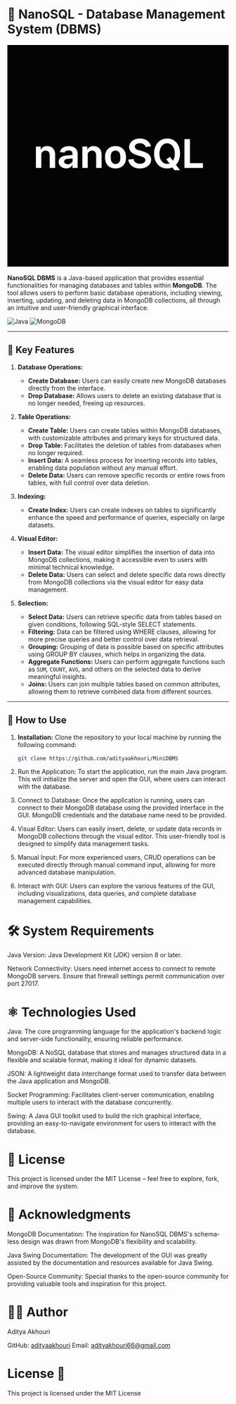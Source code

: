 # 📂 NanoSQL - Database Management System (DBMS)

![GIF](https://github.com/Adityaakhouri/NanoSQL/blob/main/NANOSQL.png?raw=true)

**NanoSQL DBMS** is a Java-based application that provides essential functionalities for managing databases and tables within **MongoDB**. The tool allows users to perform basic database operations, including viewing, inserting, updating, and deleting data in MongoDB collections, all through an intuitive and user-friendly graphical interface.

![Java](https://img.shields.io/badge/Java-ED8B00?style=for-the-badge&logo=openjdk&logoColor=white)
![MongoDB](https://img.shields.io/badge/MongoDB-4EA94B?style=for-the-badge&logo=mongodb&logoColor=white)

---

## 🎯 Key Features

1. **Database Operations:**
   - **Create Database:** Users can easily create new MongoDB databases directly from the interface.
   - **Drop Database:** Allows users to delete an existing database that is no longer needed, freeing up resources.

2. **Table Operations:**
   - **Create Table:** Users can create tables within MongoDB databases, with customizable attributes and primary keys for structured data.
   - **Drop Table:** Facilitates the deletion of tables from databases when no longer required.
   - **Insert Data:** A seamless process for inserting records into tables, enabling data population without any manual effort.
   - **Delete Data:** Users can remove specific records or entire rows from tables, with full control over data deletion.

3. **Indexing:**
   - **Create Index:** Users can create indexes on tables to significantly enhance the speed and performance of queries, especially on large datasets.

4. **Visual Editor:**
   - **Insert Data:** The visual editor simplifies the insertion of data into MongoDB collections, making it accessible even to users with minimal technical knowledge.
   - **Delete Data:** Users can select and delete specific data rows directly from MongoDB collections via the visual editor for easy data management.

5. **Selection:**
   - **Select Data:** Users can retrieve specific data from tables based on given conditions, following SQL-style SELECT statements.
   - **Filtering:** Data can be filtered using WHERE clauses, allowing for more precise queries and better control over data retrieval.
   - **Grouping:** Grouping of data is possible based on specific attributes using GROUP BY clauses, which helps in organizing the data.
   - **Aggregate Functions:** Users can perform aggregate functions such as `SUM`, `COUNT`, `AVG`, and others on the selected data to derive meaningful insights.
   - **Joins:** Users can join multiple tables based on common attributes, allowing them to retrieve combined data from different sources.

---

## 🚀 How to Use

1. **Installation:** Clone the repository to your local machine by running the following command:
   ```bash
   git clone https://github.com/adityaakhouri/MiniDBMS
   
2. Run the Application: To start the application, run the main Java program. This will initialize the server and open the GUI, where users can interact with the database.

3. Connect to Database: Once the application is running, users can connect to their MongoDB database using the provided interface in the GUI. MongoDB credentials and the database name need to be provided.

4. Visual Editor: Users can easily insert, delete, or update data records in MongoDB collections through the visual editor. This user-friendly tool is designed to simplify data management tasks.

5. Manual Input: For more experienced users, CRUD operations can be executed directly through manual command input, allowing for more advanced database manipulation.

6. Interact with GUI: Users can explore the various features of the GUI, including visualizations, data queries, and complete database management capabilities.

# 🛠️ System Requirements
Java Version: Java Development Kit (JDK) version 8 or later.

Network Connectivity: Users need internet access to connect to remote MongoDB servers. Ensure that firewall settings permit communication over port 27017.

# ⚛️ Technologies Used


Java: The core programming language for the application's backend logic and server-side functionality, ensuring reliable performance.

MongoDB: A NoSQL database that stores and manages structured data in a flexible and scalable format, making it ideal for dynamic datasets.

JSON: A lightweight data interchange format used to transfer data between the Java application and MongoDB.

Socket Programming: Facilitates client-server communication, enabling multiple users to interact with the database concurrently.

Swing: A Java GUI toolkit used to build the rich graphical interface, providing an easy-to-navigate environment for users to interact with the database.

# 📜 License
This project is licensed under the MIT License – feel free to explore, fork, and improve the system.

# 🙌 Acknowledgments
MongoDB Documentation: The inspiration for NanoSQL DBMS's schema-less design was drawn from MongoDB's flexibility and scalability.

Java Swing Documentation: The development of the GUI was greatly assisted by the documentation and resources available for Java Swing.

Open-Source Community: Special thanks to the open-source community for providing valuable tools and inspiration for this project.

# 👩‍💻 Author
Aditya Akhouri

GitHub:  [adityaakhouri](https://github.com/adityaakhouri)
Email: [adityakhouri66@gmail.com](mailto:adityakhouri66@gmail.com)

# License 🎫
This project is licensed under the MIT License

